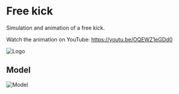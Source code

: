 # Free kick
Simulation and animation of a free kick.

Watch the animation on YouTube: https://youtu.be/OQEWZ1eGDd0

![Logo](https://www.mathworks.com/matlabcentral/mlc-downloads/downloads/8b9d3f40-a810-4e6b-9c41-13a8aaafabe7/080cb508-813e-4b21-ac5c-5c1ddb439c27/images/1622907574.png)

## Model

![Model](https://www.dropbox.com/s/je4u6uw4vx1c62w/free_kick_model.png?raw=1)
